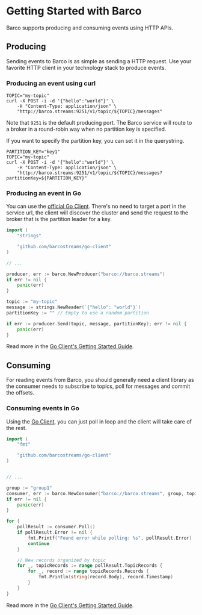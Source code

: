 # Getting Started with Barco

Barco supports producing and consuming events using HTTP APIs.

## Producing

Sending events to Barco is as simple as sending a HTTP request. Use your favorite HTTP client in your technology stack
to produce events.

### Producing an event using curl

```shell
TOPIC="my-topic"
curl -X POST -i -d '{"hello":"world"}' \
    -H "Content-Type: application/json" \
    "http://barco.streams:9251/v1/topic/${TOPIC}/messages"
```

Note that `9251` is the default producing port. The Barco service will route to a broker in a round-robin way when no
partition key is specified.

If you want to specify the partition key, you can set it in the querystring.

```shell
PARTITION_KEY="key1"
TOPIC="my-topic"
curl -X POST -i -d '{"hello":"world"}' \
    -H "Content-Type: application/json" \
    "http://barco.streams:9251/v1/topic/${TOPIC}/messages?partitionKey=${PARTITION_KEY}"
```

### Producing an event in Go

You can use the [official Go Client][go-client]. There's no need to target a port in the service url, the client
will discover the cluster and send the request to the broker that is the partition leader for a key.

```go
import (
	"strings"

	"github.com/barcostreams/go-client"
)

// ...

producer, err := barco.NewProducer("barco://barco.streams")
if err != nil {
	panic(err)
}

topic := "my-topic"
message := strings.NewReader(`{"hello": "world"}`)
partitionKey := "" // Empty to use a random partition

if err := producer.Send(topic, message, partitionKey); err != nil {
	panic(err)
}
```

Read more in the [Go Client's Getting Started Guide][go-client-start].

## Consuming

For reading events from Barco, you should generally need a client library as the consumer needs to subscribe to topics,
poll for messages and commit the offsets.

### Consuming events in Go

Using the [Go Client][go-client], you can just poll in loop and the client will take care of the rest.

```go
import (
	"fmt"

	"github.com/barcostreams/go-client"
)


// ...

group := "group1"
consumer, err := barco.NewConsumer("barco://barco.streams", group, topic)
if err != nil {
	panic(err)
}

for {
	pollResult := consumer.Poll()
	if pollResult.Error != nil {
		fmt.Printf("Found error while polling: %s", pollResult.Error)
		continue
	}

	// New records organized by topic
	for _, topicRecords := range pollResult.TopicRecords {
		for _, record := range topicRecords.Records {
			fmt.Println(string(record.Body), record.Timestamp)
		}
	}
}
```

Read more in the [Go Client's Getting Started Guide][go-client-start].

[go-client]: https://github.com/barcostreams/go-client
[go-client-start]: https://github.com/barcostreams/go-client#getting-started

